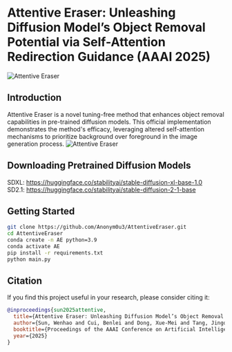 # Attentive Eraser: Unleashing Diffusion Model’s Object Removal Potential via Self-Attention Redirection Guidance (AAAI 2025)
![Attentive Eraser](http://industry-algo.oss-cn-zhangjiakou.aliyuncs.com/tmp/tiankai/moreresults.png "The object removal results of Attentive Eraser.")

## Introduction
Attentive Eraser is a novel tuning-free method that enhances object removal capabilities in pre-trained diffusion models. This official implementation demonstrates the method's efficacy, leveraging altered self-attention mechanisms to prioritize background over foreground in the image generation process.
![Attentive Eraser](http://industry-algo.oss-cn-zhangjiakou.aliyuncs.com/tmp/tiankai/RG.png "The overview of our proposed Attentive Eraser")

## Downloading Pretrained Diffusion Models
SDXL: <https://huggingface.co/stabilityai/stable-diffusion-xl-base-1.0>  
SD2.1: <https://huggingface.co/stabilityai/stable-diffusion-2-1-base>

## Getting Started
```bash
git clone https://github.com/Anonym0u3/AttentiveEraser.git
cd AttentiveEraser
conda create -n AE python=3.9
conda activate AE
pip install -r requirements.txt
python main.py
```

## Citation
If you find this project useful in your research, please consider citing it:

```bibtex
@inproceedings{sun2025attentive,
  title={Attentive Eraser: Unleashing Diffusion Model’s Object Removal Potential via Self-Attention Redirection Guidance},
  author={Sun, Wenhao and Cui, Benlei and Dong, Xue-Mei and Tang, Jingqun},
  booktitle={Proceedings of the AAAI Conference on Artificial Intelligence},
  year={2025}
}

